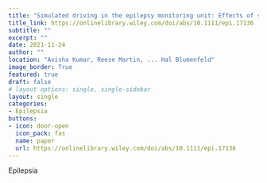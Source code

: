 ```yaml
---
title: "Simulated driving in the epilepsy monitoring unit: Effects of seizure type, consciousness, and motor impairment"
title_link: https://onlinelibrary.wiley.com/doi/abs/10.1111/epi.17136
subtitle: ""
excerpt: ""
date: 2021-11-24
author: ""
location: "Avisha Kumar, Reese Martin, ... Hal Blumenfeld"
image_border: True
featured: true
draft: false
# layout options: single, single-sidebar
layout: single
categories:
- Epilepsia
buttons:
- icon: door-open
  icon_pack: fas
  name: paper
  url: https://onlinelibrary.wiley.com/doi/abs/10.1111/epi.17136
---
```

Epilepsia